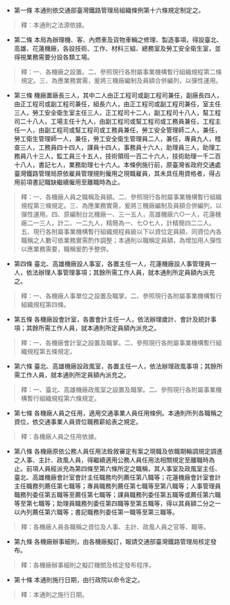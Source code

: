 * 第一條 本通則依交通部臺灣鐵路管理局組織條例第十六條規定制定之。

> 釋：本通則之法源依據。

* 第二條 本局為辦理機、客、內燃車及貨物車輛之修理、製造事項，得設臺北、高雄、花蓮機廠，各設技術、工作、材料三組、總務室及勞工安全衛生室，並得視業務需要分設各類工場。

> 釋：一、各機廠之設置。二、參照現行各附屬事業機構暫行組織規程第二條規定。三、為應業務實需，爰將三機廠編制及員額合併編列，以彈性運用。

* 第三條 機廠置廠長三人，其中二人由正工程司或副工程司兼任，副廠長四人，由正工程司或副工程司兼任，組長六人，由正工程司或副工程司兼任，室主任三人，勞工安全衛生室主任三人，正工程司十二人，副工程司十八人，幫工程司二十八人，工場主任十九人，由副工程司或幫工程司或工務員兼任，工程主任一人，由副工程司或幫工程司或工務員兼任，勞工安全管理師二人，兼任，勞工衛生管理師一人，兼任，勞工安全衛生管理員二人，兼任，專員九人，稽查三人，工務員四十四人，課員十四人，事務員十六人，助理員三人，助理工務員八十三人，監工員三十五人，技術領班一百二十六人，技術助理一千二百十八人，書記七人，業務助理七十六人。本條例施行前，原臺灣省政府交通處臺灣鐵路管理局原依雇員管理規則僱用之現職雇員，其未具任用資格者，得占用前項書記職缺繼續僱用至離職時為止。

> 釋：一、各機廠人員之職稱及員額。二、參照現行各附屬事業機構暫行組織規程第三條規定。三、為應業務實需，爰將三機廠編制及員額合併編列，以彈性運用。四、原編制台北機廠一、三一五人，高雄機廠六○一人，花蓮機廠二一三人，計二、一二九人，精簡為一、七○七人，計精簡四二二人。五、現行各附屬事業機構暫行組織規程員級以下以資位定員額，同資位內各職稱之人數可依業務實需酌作調整；本通則以職稱定員額，為增加用人彈性以應業務需要，職稱爰酌予整併。

* 第四條 臺北、高雄機廠設人事室，各置主任一人，花蓮機廠設人事管理員一人，依法辦理人事管理事項；其餘所需工作人員，就本通則所定員額內派充之。

> 釋：一、各機廠人事單位之設置及職掌。二、參照現行各附屬事業機構暫行組織規程第四條。

* 第五條 各機廠設會計室，各置會計主任一人，依法辦理歲計、會計及統計事項；其餘所需工作人員，就本通則所定員額內派充之。

> 釋：一、各機廠會計室之設置及職掌。二、參照現行各附屬事業機構暫行組織規程第五條規定。

* 第六條 臺北、高雄機廠設政風室，各置主任一人，依法辦理政風事項；其餘所需工作人員，就本通則所定員額內派充之。

> 釋：一、臺北、高雄機廠政風室之設置及職掌。二、參照現行各附屬事業機構暫行組織規程第六條規定。

* 第七條 各機廠人員之任用，適用交通事業人員任用條例。本通則所列各職稱之資位，依交通事業人員資位職務薪給表之規定。

> 釋：各機廠人員之任用依據。

* 第八條 各機廠原依公務人員任用法銓敘審定有案之現職及依職期輪調規定調進之人事、主計、政風人員，得繼續適用公務人員任用法相關規定至離職時為止。前項人員經派充為第四條至第六條所定之職稱，其人事室及政風室主任、臺北、高雄機廠會計室會計主任職務均列薦任第八職等；花蓮機廠會計室會計主任職務列薦任第七職等；專員職務列薦任第七職等至第八職等；人事管理員職務列委任第五職等至薦任第七職等；課員職務列委任第五職等或薦任第六職等至第七職等；助理員職務列委任第四職等至第五職等，得以其員額二分之一以內列薦任第六職等；書記職務列委任第一職等至第三職等。

> 釋：各機廠人員各職稱之資位及人事、主計、政風人員之官等、職等。

* 第九條 各機廠辦事細則，由各機廠擬訂，報請交通部臺灣鐵路管理局核定發布。

> 釋：各機廠辦事細則之擬訂機關及核定發布程序。

* 第十條 本通則施行日期，由行政院以命令定之。

> 釋：本通則之施行日期。

